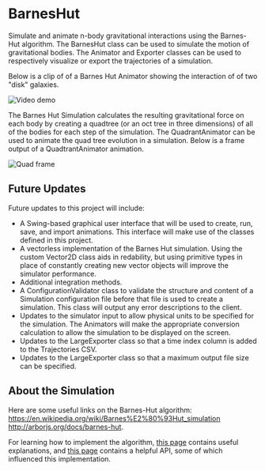# BarnesHut
Simulate and animate n-body gravitational interactions using the Barnes-Hut algorithm. The BarnesHut class can be used to simulate the motion of gravitational bodies. The Animator and Exporter classes can be used to respectively visualize or export the trajectories of a simulation.

Below is a clip of of a Barnes Hut Animator showing the interaction of of two "disk" galaxies.

![Video demo](https://user-images.githubusercontent.com/24996165/50474096-d1163900-097c-11e9-8167-066d7aeaf71f.gif)

The Barnes Hut Simulation calculates the resulting gravitational force on each body by creating a quadtree (or an oct tree in three dimensions) of all of the bodies for each step of the simulation. The QuadrantAnimator can be used to animate the quad tree evolution in a simulation. Below is a frame output of a QuadtrantAnimator animation.

![Quad frame](https://user-images.githubusercontent.com/24996165/50536586-38fe8800-0b13-11e9-8ac1-00ddbe1b2abd.PNG)

## Future Updates
Future updates to this project will include:
- A Swing-based graphical user interface that will be used to create, run, save, and import animations. This interface will make use of the classes defined in this project.
- A vectorless implementation of the Barnes Hut simulation. Using the custom Vector2D class aids in redability, but using primitive types in place of constantly creating new vector objects will improve the simulator performance.
- Additional integration methods.
- A ConfigurationValidator class to validate the structure and content of a Simulation configuration file before that file is used to create a simulation. This class will output any error descriptions to the client.
- Updates to the simulator input to allow physical units to be specified for the simulation. The Animators will make the appropriate conversion calculation to allow the simulation to be displayed on the screen.
- Updates to the LargeExporter class so that a time index column is added to the Trajectories CSV.
- Updates to the LargeExporter class so that a maximum output file size can be specified.

## About the Simulation
Here are some useful links on the Barnes-Hut algorithm: 
https://en.wikipedia.org/wiki/Barnes%E2%80%93Hut_simulation 
http://arborjs.org/docs/barnes-hut.

For learning how to implement the algorithm, [this page](http://beltoforion.de/article.php?a=barnes-hut-galaxy-simulator) contains useful explanations, and [this page](http://www.cs.princeton.edu/courses/archive/fall03/cs126/assignments/barnes-hut.html) contains a helpful API, some of which influenced this implementation.
